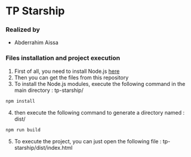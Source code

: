 # TP Starship

### Realized by

* Abderrahim Aissa


### Files installation and project execution

1. First of all, you need to install Node.js [here](https://nodejs.org/en/download/)
2. Then you can get the files from this repository
3. To install the Node.js modules, execute the following command in the main directory : tp-starship/
  ```bash
  npm install
  ```
4. then execute the following command to generate a directory named : dist/
  ```bash
  npm run build
  ```
5. To execute the project, you can just open the following file : tp-starship/dist/index.html
